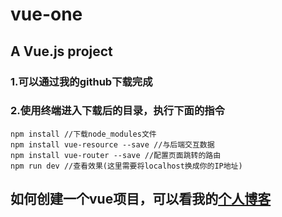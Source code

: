 # vue-one

## A Vue.js project

### 1.可以通过我的github下载完成
### 2.使用终端进入下载后的目录，执行下面的指令
	npm install //下载node_modules文件
	npm install vue-resource --save //与后端交互数据
	npm install vue-router --save //配置页面跳转的路由
	npm run dev //查看效果(这里需要将localhost换成你的IP地址)
## 如何创建一个vue项目，可以看我的[个人博客](https://iiwangtao.github.io/)

